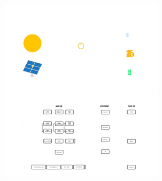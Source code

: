 ![alt text](https://github.com/hramzan01/project_market/blob/master/market_what.png?raw=true)
![alt text](https://github.com/hramzan01/project_market/blob/master/market_how.png?raw=true)

